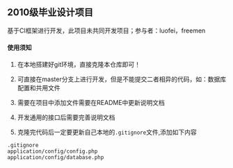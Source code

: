 ## 2010级毕业设计项目

基于CI框架进行开发，此项目未共同开发项目；参与者：luofei，freemen

#### 使用须知

1. 在本地搭建好git环境，直接克隆本仓库即可！

2. 可直接在master分支上进行开发，但是不能提交二者相异的代码，如：数据库配置和共用文件

3. 需要在项目中添加文件需要在README中更新说明文档

4. 开发通用的接口后需要完善说明文档

5. 克隆完代码后一定要更新自己本地的`.gitignore`文件,添加如下内容

>

    .gitignore
    application/config/config.php
    application/config/database.php
